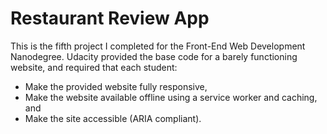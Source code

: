 # Restaurant Review App

This is the fifth project I completed for the Front-End Web Development Nanodegree.  Udacity provided the base code for a barely functioning website, and required that each student:
- Make the provided website fully responsive,
- Make the website available offline using a service worker and caching, and
- Make the site accessible (ARIA compliant).
